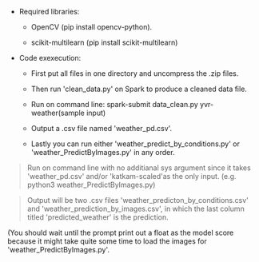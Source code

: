 - Required libraries:

  - OpenCV (pip install opencv-python).

  - scikit-multilearn (pip install scikit-multilearn)

- Code exexecution:

  - First put all files in one directory and uncompress the .zip files.

  - Then run 'clean_data.py' on Spark to produce a cleaned data file. 

  - Run on command line: spark-submit data_clean.py yvr-weather(sample input)

  - Output a .csv file named 'weather_pd.csv'.

  - Lastly you can run either 'weather_predict_by_conditions.py' or 'weather_PredictByImages.py' in any order.

> Run on command line with no additianal sys argument since it takes 'weather_pd.csv' and/or 'katkam-scaled'as the only input. (e.g. python3 weather_PredictByImages.py)

> Output will be two .csv files 'weather_predicton_by_conditions.csv' and 'weather_prediction_by_images.csv', in which the last column titled 'predicted_weather' is the prediction.

(You should wait until the prompt print out a float as the model score because it might take quite some time to load the images for 'weather_PredictByImages.py'.
